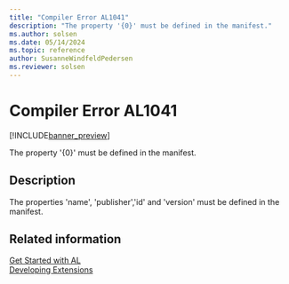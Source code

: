 ```yaml
---
title: "Compiler Error AL1041"
description: "The property '{0}' must be defined in the manifest."
ms.author: solsen
ms.date: 05/14/2024
ms.topic: reference
author: SusanneWindfeldPedersen
ms.reviewer: solsen
---
```

[//]: # (START>DO_NOT_EDIT)
[//]: # (IMPORTANT:Do not edit any of the content between here and the END>DO_NOT_EDIT.)
[//]: # (Any modifications should be made in the .xml files in the ModernDev repo.)
# Compiler Error AL1041

[!INCLUDE[banner_preview](../includes/banner_preview.md)]

The property '{0}' must be defined in the manifest.


## Description
The properties 'name', 'publisher','id' and 'version' must be defined in the manifest.  

[//]: # (IMPORTANT: END>DO_NOT_EDIT)
## Related information  
[Get Started with AL](../devenv-get-started.md)  
[Developing Extensions](../devenv-dev-overview.md)  